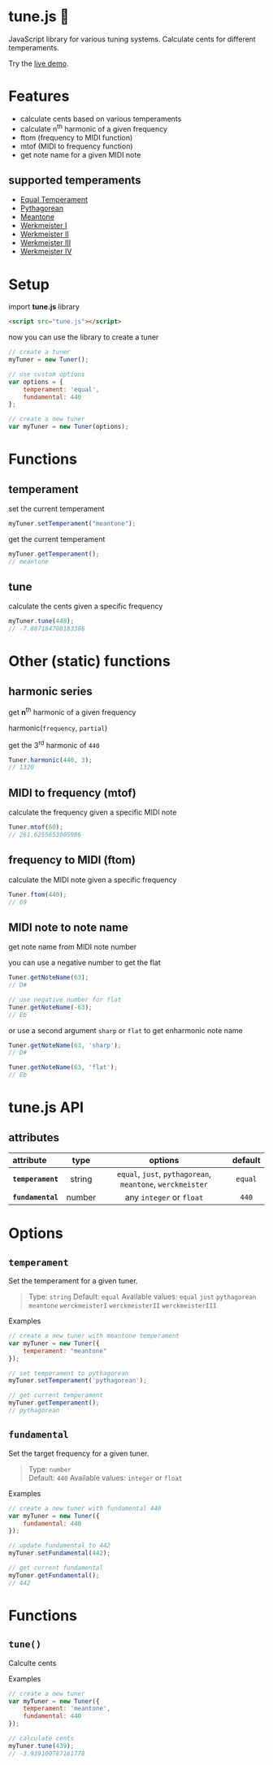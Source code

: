 # tune.js 🎵

JavaScript library for various tuning systems.   Calculate cents for different temperaments.

Try the [live demo](https://instrumentbible.github.io/tune.js/).

# Features 
* calculate cents based on various temperaments
* calculate n<sup>th</sup> harmonic of a given frequency
* ftom (frequency to MIDI function)
* mtof (MIDI to frequency function)
* get note name for a given MIDI note

## supported temperaments
* [Equal Temperament](https://en.wikipedia.org/wiki/Equal_temperament)
* [Pythagorean](https://en.wikipedia.org/wiki/Pythagorean_tuning)
* [Meantone](https://en.wikipedia.org/wiki/Meantone_temperament)
* [Werkmeister I](https://en.wikipedia.org/wiki/Werckmeister_temperament#Werckmeister_I_(III):_%22correct_temperament%22_based_on_1/4_comma_divisions)
* [Werkmeister II](https://en.wikipedia.org/wiki/Werckmeister_temperament#Werckmeister_II_(IV):_another_temperament_included_in_the_Orgelprobe,_divided_up_through_1/3_comma)
* [Werkmeister III](https://en.wikipedia.org/wiki/Werckmeister_temperament#Werckmeister_III_(V):_an_additional_temperament_divided_up_through_1/4_comma)
* [Werkmeister IV](https://en.wikipedia.org/wiki/Werckmeister_temperament#Werckmeister_IV_(VI):_the_Septenarius_tunings)

# Setup
import **tune.js** library
```html
<script src="tune.js"></script>
```

now you can use the library to create a tuner
```javascript
// create a tuner
myTuner = new Tuner();
```

```javascript
// use custom options
var options = {
	temperament: 'equal',
	fundamental: 440
};

// create a new tuner
var myTuner = new Tuner(options);
```


# Functions

## temperament
set the current temperament
```js
myTuner.setTemperament("meantone");
```
get the current temperament
```js
myTuner.getTemperament();
// meantone
```



## tune
calculate the cents given a specific frequency
```js
myTuner.tune(448);
// -7.887184708183386
```


# Other (static) functions

## harmonic series

get **n**<sup>th</sup> harmonic of a given frequency

harmonic(`frequency`, `partial`)

get the 3<sup>rd</sup> harmonic of `440`
```javascript
Tuner.harmonic(440, 3);
// 1320
```


## MIDI to frequency (mtof)
calculate the frequency given a specific MIDI note
```js
Tuner.mtof(60);
// 261.6255653005986
```

## frequency to MIDI (ftom)
calculate the MIDI note given a specific frequency
```js
Tuner.ftom(440);
// 69
```

## MIDI note to note name

get note name from MIDI note number

you can use a negative number to get the flat
```js
Tuner.getNoteName(63);
// D#

// use negative number for flat
Tuner.getNoteName(-63);
// Eb
```

or use a second argument `sharp` or `flat` to get enharmonic note name
```js
Tuner.getNoteName(63, 'sharp');
// D#

Tuner.getNoteName(63, 'flat');
// Eb
```







# tune.js API

## attributes
| attribute | type | options | default |
| :- | :-: | :-: | :-: |
| **`temperament`** | string | `equal`, `just`, `pythagorean`, `meantone`, 	`werckmeister`| `equal` |
| **`fundamental`** | number | any `integer` or `float`  | `440` | 


# Options

## `temperament`
Set the temperament for a given tuner. 

> Type: `string` 
> Default: `equal`
> Available values: `equal` `just` `pythagorean` `meantone` `werckmeisterI` `werckmeisterII` `werckmeisterIII`

Examples
```js
// create a new tuner with meantone temperament
var myTuner = new Tuner({
	temperament: "meantone"
});

// set temperament to pythagorean 
myTuner.setTemperament('pythagorean');

// get current temperament
myTuner.getTemperament();
// pythagorean
```

## `fundamental`
Set the target frequency for a given tuner. 

> Type: `number`  
> Default: `440`
> Available values: `integer` or `float` 


Examples
```js
// create a new tuner with fundamental 440
var myTuner = new Tuner({
	fundamental: 440
});

// update fundamental to 442
myTuner.setFundamental(442);

// get current fundamental
myTuner.getFundamental();
// 442
```

# Functions

## `tune()`
Calculte cents

Examples
```js
// create a new tuner
var myTuner = new Tuner({
	temperament: 'meantone',
	fundamental: 440
});

// calculate cents
myTuner.tune(439);
// -3.939100787161778
```
